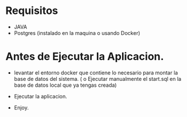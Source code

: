 # Requisitos

* JAVA 
* Postgres (instalado en la maquina o usando Docker)

# Antes de Ejecutar la Aplicacion.

* levantar el entorno docker que contiene lo necesario para montar la base de datos del sistema.
( o Ejecutar manualmente el start.sql en la base de datos local que ya tengas creada)

* Ejecutar la aplicacion.

* Enjoy.
